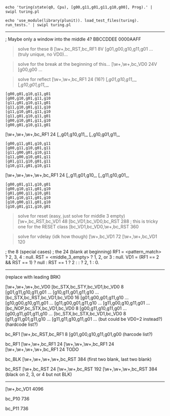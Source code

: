 ```
echo 'turing(state(q0, Cpu), [g00,g11,g01,g11,g10,g00], Prog).' | swipl turing.pl
```

```
echo 'use_module(library(plunit)). load_test_files(turing). run_tests.' | swipl turing.pl
```

---


; Maybe only a window into the middle 4? BBCCDDEE 0000AAFF

> solve for these 8
\[\w+,bc_RST,bc_RF1         8V [g01,g00,g10,g11,g01 ... (truly unique, no VD0)...

> solve for the break at the beginning of this...
\[\w+,\w+,bc_VD0           24V [g00,g00 ...

> solve for reflect
\[\w+,\w+,bc_RF1                    24 (16?)
    [_,g01,g10,g11,_,_
    [_,g10,g01,g11,_,_

    [g00,g01,g10,g11,g01
    [g00,g10,g01,g11,g10
    [g11,g01,g10,g11,g01
    [g11,g10,g01,g11,g10
    [g11,g10,g01,g11,g10
    [g11,g01,g10,g11,g01
    [g00,g10,g01,g11,g10
    [g00,g01,g10,g11,g01
\[\w+,\w+,\w+,bc_RF1                24
    [_,_,g01,g10,g11,_
    [_,_,g10,g01,g11,_

    [g00,g11,g01,g10,g11
    [g00,g11,g10,g01,g11
    [g11,g00,g01,g10,g11
    [g11,g00,g10,g01,g11
    [g01,g11,g10,g01,g11
    [g10,g11,g01,g10,g11
\[\w+,\w+,\w+,\w+,bc_RF1            24
    [_,_,g11,g01,g10,_
    [_,_,g11,g10,g01,_

    [g00,g01,g11,g10,g01
    [g00,g10,g11,g01,g10
    [g01,g00,g11,g10,g01
    [g01,g10,g11,g01,g10
    [g10,g00,g11,g01,g10
    [g10,g01,g11,g10,g01

> solve for reset (easy, just solve for middle 3 empty)
\[\w+,bc_RST,bc_VD1                 48
\[bc_VD1,bc_VD0,bc_RST             288 ; this is tricky one for the RESET class
\[bc_VD1,bc_VD0,\w+,bc_RST         360

>  solve for vdelay (idk how though)
\[\w+,bc_VD1                        72
\[\w+,\w+,bc_VD1                    120

; the 8 (special cases)
; the 24 (blank at beginning)
RF1 = <pattern_match> ? 2, 3, 4 : null.
RST = <middle_3_empty> ? 1, 2, or 3 : null.
VD1 = (RF1 == 2 && RST == 1) ? null
    : RST == 1 ? 2 :
    : <crit> ? 2, 1
    : 0.






----


(replace with leading BRK)

\[\w+,\w+,\w+,bc_VD0
\[bc_STX,bc_STY,bc_VD1,bc_VD0   8  [g01,g11,g10,g11,g01 ... [g10,g11,g01,g11,g10 ...
\[bc_STX,bc_RST,bc_VD1,bc_VD0  16  [g01,g00,g01,g11,g10 ... [g10,g00,g10,g11,g01 ...
                                   [g11,g00,g01,g11,g10 ... [g11,g00,g10,g11,g01 ...
\[bc_NOP,bc_STX,bc_VD1,bc_VD0   8  [g00,g11,g10,g11,g01 ... [g00,g11,g01,g11,g10 ...
\[bc_STX,bc_STX,bc_VD1,bc_VD0   8  [g11,g11,g01,g11,g10 ... [g11,g11,g10,g11,g01 ...
    (but could be VD0=2 instead?)
(hardcode list?)

bc_RF1
\[\w+,bc_RST,bc_RF1         8      [g01,g00,g10,g11,g01,g00
(harcode list?)

bc_RF1
\[\w+,\w+,bc_RF1           24
\[\w+,\w+,\w+,bc_RF1       24
\[\w+,\w+,\w+,\w+,bc_RF1   24
TODO

bc_BLK
\[\w+,\w+,\w+,\w+,bc_RST  384
(first two blank, last two blank)

bc_RST
\[\w+,bc_RST               24
\[\w+,\w+,bc_RST          192
\[\w+,\w+,\w+,bc_RST      384
(black on 2, 3, or 4 but not BLK)

---

\[\w+,bc_VD1
4096

bc_P10
736

bc_P11
736